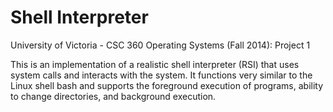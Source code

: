 
# Shell Interpreter

University of Victoria - CSC 360 Operating Systems (Fall 2014): Project 1

This is an implementation of a realistic shell interpreter (RSI) that uses system calls and interacts with the system. It functions very similar to the Linux shell bash and supports the foreground execution of programs, ability to change directories, and background execution.
